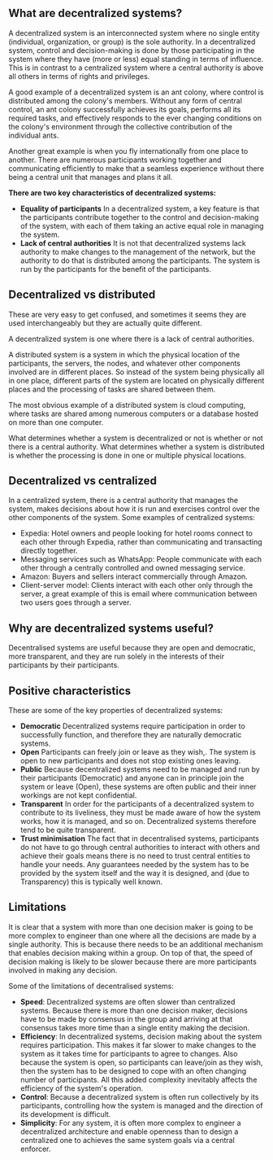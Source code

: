 ## What are decentralized systems?

A decentralized system is an interconnected system where no single entity (individual, organization, or group) is the sole authority. In a decentralized system, control and decision-making is done by those participating in the system where they have (more or less) equal standing in terms of influence. This is in contrast to a centralized system where a central authority is above all others in terms of rights and privileges.

A good example of a decentralized system is an ant colony, where control is distributed among the colony's members. Without any form of central control, an ant colony successfully achieves its goals, performs all its required tasks, and effectively responds to the ever changing conditions on the colony's environment through the collective contribution of the individual ants.

Another great example is when you fly internationally from one place to another. There are numerous participants working together and communicating efficiently to make that a seamless experience without there being a central unit that manages and plans it all.

**There are two key characteristics of decentralized systems:**

* **Equality of participants**
In a decentralized system, a key feature is that the participants contribute together to the control and decision-making of the system, with each of them taking an active equal role in managing the system. 
* **Lack of central authorities**
It is not that decentralized systems lack authority to make changes to the management of the network, but the authority to do that is distributed among the participants. The system is run by the participants for the benefit of the participants.

## Decentralized vs distributed

These are very easy to get confused, and sometimes it seems they are used interchangeably but they are actually quite different.

A decentralized system is one where there is a lack of central authorities. 

A distributed system is a system in which the physical location of the participants, the servers, the nodes, and whatever other components involved are in different places. So instead of the system being physically all in one place, different parts of the system are located on physically different places and the processing of tasks are shared between them.

The most obvious example of a distributed system is cloud computing, where tasks are shared among numerous computers or a database hosted on more than one computer.

What determines whether a system is decentralized or not is whether or not there is a central authority. What determines whether a system is distributed is whether the processing is done in one or multiple physical locations. 

## Decentralized vs centralized

In a centralized system, there is a central authority that manages the system, makes decisions about how it is run and exercises control over the other components of the system. 
Some examples of centralized systems:
* Expedia: Hotel owners and people looking for hotel rooms connect to each other through Expedia, rather than communicating and transacting directly together.
* Messaging services such as WhatsApp: People communicate with each other through a centrally controlled and owned messaging service.
* Amazon: Buyers and sellers interact commercially through Amazon.
* Client-server model: Clients interact with each other only through the server, a great example of this is email where communication between two users goes through a server.  

## Why are decentralized systems useful?
Decentralised systems are useful because they are open and democratic, more transparent, and they are run solely in the interests of their participants by their participants.  

## Positive characteristics
These are some of the key properties of decentralized systems:

* **Democratic** Decentralized systems require participation in order to successfully function, and therefore they are naturally democratic systems.
* **Open**
Participants can freely join or leave as they wish,. The system is open to new participants and does not stop existing ones leaving.
* **Public**
Because decentralized systems need to be  managed and run by their participants (Democratic) and anyone can in principle join the system or leave (Open), these systems are often public and their inner workings are not kept confidential.
* **Transparent**
In order for the participants of a decentralized system to contribute to its liveliness, they must be made aware of how the system works, how it is managed, and so on. Decentralized systems therefore tend to be quite transparent. 
* **Trust minimisation** The fact that in decentralised systems, participants do not have to go through central authorities to interact with others and achieve their goals means there is no need to trust central entities to handle your needs. Any guarantees needed by the system has to be provided by the system itself and the way it is designed, and (due to Transparency) this is typically well known.



## Limitations
It is clear that a system with more than one decision maker is going to be more complex to engineer than one where all the decisions are made by a single authority. This is because there needs to be an additional mechanism that enables decision making within a group. On top of that, the speed of decision making is likely to be slower because there are more participants involved in making any decision. 

Some of the limitations of decentralised systems:

* **Speed**: Decentralized systems are often slower than centralized systems. Because there is more than one decision maker, decisions have to be made by consensus in the group and arriving at that consensus takes more time than a single entity making the decision.  
* **Efficiency**: In decentralized systems, decision making about the system requires participation. This makes it far slower to make changes to the system as it takes time for participants to agree to changes. Also because the system is open, so participants can leave/join as they wish, then the system has to be designed to cope with an often changing number of participants. All this added complexity inevitably affects the efficiency of the system's operation.
* **Control**: Because a decentralized system is often run collectively by its participants, controlling how the system is managed and the direction of its development is difficult.
* **Simplicity**: For any system, it is often more complex to engineer a decentralized architecture and enable openness than to design a centralized one to achieves the same system goals via a central enforcer. 
